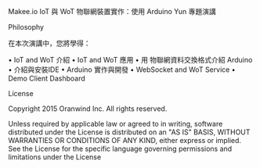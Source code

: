 Makee.io IoT 與 WoT 物聯網裝置實作：使用 Arduino Yun 專題演講

Philosophy

在本次演講中，您將學得：

• IoT and WoT 介紹
• IoT and WoT 應⽤
• 用 物聯網資料交換格式介紹 Arduino 
• 介紹與安裝IDE
• Arduino 實作與開發 
• WebSocket and WoT Service 
• Demo Client Dashboard

License

Copyright 2015 Oranwind Inc. All rights reserved.

Unless required by applicable law or agreed to in writing, software distributed under the License is distributed on an "AS IS" BASIS, WITHOUT WARRANTIES OR CONDITIONS OF ANY KIND, either express or implied. See the License for the specific language governing permissions and limitations under the License
